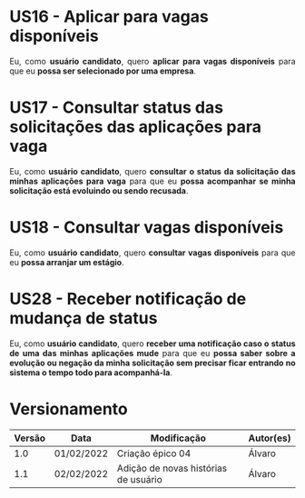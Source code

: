 # US16 - Aplicar para vagas disponíveis

<div style="text-align: justify">
Eu, como <b>usuário candidato</b>, quero <b>aplicar para vagas disponíveis</b> para que eu <b>possa ser selecionado por uma empresa</b>.
</div>

# US17 - Consultar status das solicitações das aplicações para vaga

<div style="text-align: justify">
Eu, como <b>usuário candidato</b>, quero <b>consultar o status da solicitação das minhas aplicações para vaga</b> para que eu <b>possa acompanhar se minha solicitação está evoluindo ou sendo recusada</b>.
</div>

# US18 - Consultar vagas disponíveis

<div style="text-align: justify">
Eu, como <b>usuário candidato</b>, quero <b>consultar vagas disponíveis</b> para que eu <b>possa arranjar um estágio</b>.
</div>

# US28 - Receber notificação de mudança de status

<div style="text-align: justify">
Eu, como <b>usuário candidato</b>, quero <b>receber uma notificação caso o status de uma das minhas aplicações mude</b> para que eu <b>possa saber sobre a evolução ou negação da minha solicitação sem precisar ficar entrando no sistema o tempo todo para acompanhá-la</b>.
</div>

# Versionamento

Versão | Data | Modificação | Autor(es) |
|--|--|--|--|
| 1.0 | 01/02/2022 | Criação épico 04 | Álvaro |
| 1.1 | 02/02/2022 | Adição de novas histórias de usuário | Álvaro |
